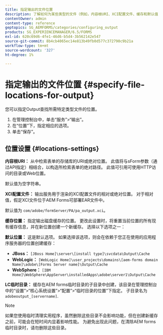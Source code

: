 ```yaml
---
title: 指定输出的文件位置
description: 了解如何为某些类型的文件（例如，内容根URI、XCI配置文件、缓存和默认值）的输出指定文件位置。
contentOwner: admin
content-type: reference
geptopics: SG_AEMFORMS/categories/configuring_output
products: SG_EXPERIENCEMANAGER/6.5/FORMS
exl-id: 620c69d6-4fe1-46d6-b5d4-3b562142e547
source-git-commit: 8b4cb4065ec14e813b49fb0d577c372790c9b21a
workflow-type: tm+mt
source-wordcount: '327'
ht-degree: 1%

---
```


# 指定输出的文件位置 {#specify-file-locations-for-output}

您可以指定Output查找所需特定类型文件的位置。

1. 在管理控制台中，单击“服务”>“输出”。
1. 在“位置”下，指定相应的选项。
1. 单击“保存”。

## 位置设置 {#locations-settings}

**内容根URI：** 从中检索表单的存储库的URI或绝对位置。 此值将与sForm参数（通过API指定）相结合，以构造所检索表单的绝对路径。 此值可引用可使用HTTP访问的目录或Web位置。

默认值为空字符串。

**XCI配置文件：** 输出服务用于渲染的XCI配置文件的相对或绝对位置。 对于相对值，假定XCI文件位于AEM Forms可部署EAR文件中。

默认值为 `com/adobe/formServer/PA/pa_output.xci`。

**缓存位置：** 指定输出磁盘缓存的位置。 更改此设置时，将重置当前位置的所有现有缓存信息，并在新位置创建一个新缓存。 选择以下选项之一：

**默认位置：** 这是默认选项。 如果选择该选项，则会在依赖于您正在使用的应用程序服务器的位置创建缓存：

* **JBoss：** `[JBoss Home]\server\[install type]\svcdata\Output\Cache`
* **WebLogic：** `[WebLogic Home]\user_projects\domains\[aem-forms domain Name]\adobe\[Forms Server name]\Output\Cache`
* **WebSphere：** `[IBM Home]\WebSphere\AppServer\installedApps\adobe\server1\Output\Cache`

**LC临时目录：** 缓存在AEM forms临时目录的子目录中创建，该目录在管理控制台中的“设置”>“核心系统设置”>“配置”>“临时目录的位置”下指定。 子目录名为 `adobeoutput_[servername]`.

>[!NOTE]
>
>如果您使用临时清理实用程序，虽然删除这些目录不会影响功能，但在创建新缓存之前，可能会在短时间内显着影响性能。 为避免出现此问题，在清除AEM forms临时目录时，请勿删除这些目录。
